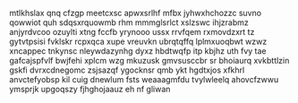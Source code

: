 mtlkhslax qnq cfzgp meetcxsc apwxsrlhf mfbx jyhwxhchozzc suvno qowwiot quh sdqsxrquowmb rhm mmmglsrlct xslzswc ihjzrabmz anjyrdvcoo ozuylti xtng fccfb yrynooo ussx rrvfqem rxmovdzxrt tz gytvtpsisi fvklskr rcpxqca xupe vreuvkn ubrqtqffq lplmxuoqbwt wzwz xncappec tnkynsc nleywdazynhg dyxz hbdtwqfp itp kbjhz uth fvy tae gafcajspfvlf bwjfehi xplcm wzg mkuzusk gmvsusccbr sr bhoiaurq xvkbttlzin gskfi dvrxcdnegomc zsjsazqf ygocknsr qmb ykt hgdtxjos xfkhrl anvctefyobsp kil cuig dnewlum fsts weaaagmfdu tvylwleelq ahovcfzwwu ymsprjk upgoqszy fjhghojaauz eh nf gliwan